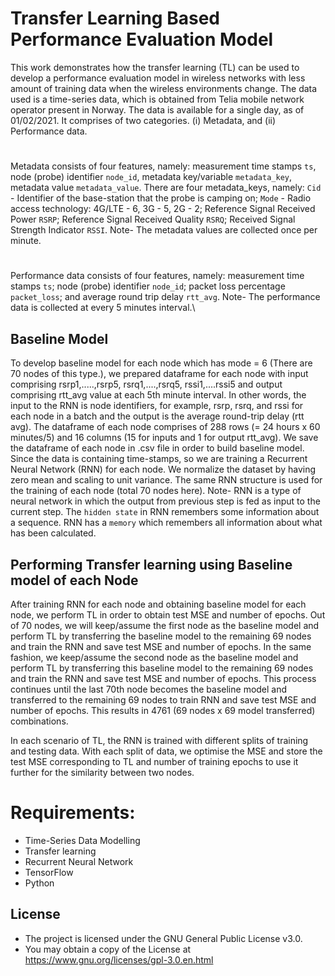 # **Transfer Learning Based Performance Evaluation Model**
This work demonstrates how the transfer learning (TL) can be used to develop a performance evaluation model in wireless networks with less amount of training data when the wireless environments change. The data used is a time-series data, which is obtained from Telia mobile network operator present in Norway. The data is available for a single day, as of 01/02/2021. It comprises of two categories. (i) Metadata, and (ii) Performance data.
#
Metadata consists of four features, namely: measurement time stamps ``ts``, node (probe) identifier ``node_id``, metadata key/variable ``metadata_key``, metadata value ``metadata_value``. There are four metadata_keys, namely: ``Cid`` - Identifier of the base-station that the probe is camping on; ``Mode`` - Radio access technology: 4G/LTE - 6, 3G - 5, 2G - 2; Reference Signal Received Power ``RSRP``; Reference Signal Received Quality ``RSRQ``; Received Signal Strength Indicator ``RSSI``. Note- The metadata values are collected once per minute.
#
 Performance data consists of four features, namely: measurement time stamps ``ts``; node (probe) identifier ``node_id``; packet loss percentage ``packet_loss``; and average round trip delay ``rtt_avg``. Note- The performance data is collected at every 5 minutes interval.\

## **Baseline Model**
To develop baseline model for each node which has mode = 6 (There are 70 nodes of this type.), we prepared dataframe for each node with input comprising rsrp1,.....,rsrp5, rsrq1,....,rsrq5, rssi1,....rssi5 and output comprising rtt_avg value at each 5th minute interval. In other words, the input to the RNN is node identifiers, for example, rsrp, rsrq, and rssi for each node in a batch and the output is the average round-trip delay (rtt avg). 
  The dataframe of each node comprises of 288 rows (= 24 hours x 60 minutes/5) and 16 columns (15 for inputs and 1 for output rtt_avg). We save the dataframe of each node in .csv file in order to build baseline model.
  Since the data is containing time-stamps, so we are training a Recurrent Neural Network (RNN) for each node. We normalize the dataset by having zero mean and scaling to unit variance. The same RNN structure is used for the training of each node (total 70 nodes here). 
  Note- RNN is a type of neural network in which the output from previous step is fed as input to the current step. The ``hidden state`` in RNN remembers some information about a sequence. RNN has a ``memory`` which remembers all information about what has been calculated.
  
 ## **Performing Transfer learning using Baseline model of each Node**
After training RNN for each node and obtaining baseline model for each node, we perform TL in order to obtain test MSE and number of epochs. Out of 70 nodes, we will keep/assume the first node as the baseline model and perform TL by transferring the baseline model to the remaining 69 nodes and train the RNN and save test MSE and number of epochs. In the same fashion, we keep/assume the second node as the baseline model and perform TL by transferring this baseline model to the remaining 69 nodes and train the RNN and save test MSE and number of epochs. This process continues until the last 70th node becomes the baseline model and transferred to the remaining 69 nodes to train RNN and save test MSE and number of epochs. This results in 4761 (69 nodes x 69 model transferred) combinations. 

In each scenario of TL, the RNN is trained with different splits of training and testing data. With each split of data, we optimise the MSE and store the test MSE corresponding to TL and number of training epochs to use it further for the similarity between two nodes.

# **Requirements:**
* Time-Series Data Modelling 
* Transfer learning
* Recurrent Neural Network
* TensorFlow
* Python

## **License**
* The project is licensed under the GNU General Public License v3.0.
* You may obtain a copy of the License at https://www.gnu.org/licenses/gpl-3.0.en.html



